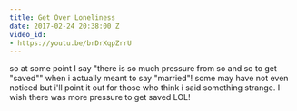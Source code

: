 ```yaml
---
title: Get Over Loneliness
date: 2017-02-24 20:38:00 Z
video_id:
- https://youtu.be/brDrXqpZrrU
---
```


so at some point I say "there is so much pressure from so and so to get "saved"" when i actually meant to say "married"!
some may have not even noticed but i'll point it out for those who think i said something strange. I wish there was more pressure to get saved LOL!